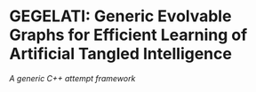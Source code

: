 # GEGELATI: Generic Evolvable Graphs for Efficient Learning of Artificial Tangled Intelligence
_A generic C++ attempt framework_
